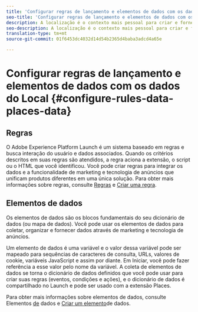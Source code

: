 ```yaml
---
title: 'Configurar regras de lançamento e elementos de dados com os dados do Local '
seo-title: 'Configurar regras de lançamento e elementos de dados com os dados do Local  '
description: A localização é o contexto mais pessoal para criar e fornecer experiências personalizadas. Os locais permitem aplicativos móveis com reconhecimento de localização do usuário em relação aos Pontos de interesse.
seo-description: A localização é o contexto mais pessoal para criar e fornecer experiências personalizadas. Os locais permitem que aplicativos móveis tenham reconhecimento de localização do usuário em relação aos Pontos de interesse (POI).
translation-type: tm+mt
source-git-commit: 01f6453dc4032d14d54b2365d4baba3adcd4a65e

---
```



# Configurar regras de lançamento e elementos de dados com os dados do Local {#configure-rules-data-places-data}

## Regras

O Adobe Experience Platform Launch é um sistema baseado em regras e busca interação do usuário e dados associados. Quando os critérios descritos em suas regras são atendidos, a regra aciona a extensão, o script ou o HTML que você identificou. Você pode criar regras para integrar os dados e a funcionalidade de marketing e tecnologia de anúncios que unificam produtos diferentes em uma única solução. Para obter mais informações sobre regras, consulte [Regras](https://docs.adobe.com/content/help/en/launch/using/reference/manage-resources/rules.html) e [Criar uma regra](https://docs.adobe.com/content/help/en/launch/using/reference/manage-resources/rules.html#create-a-rule).

## Elementos de dados

Os elementos de dados são os blocos fundamentais do seu dicionário de dados (ou mapa de dados). Você pode usar os elementos de dados para coletar, organizar e fornecer dados através de marketing e tecnologia de anúncios.

Um elemento de dados é uma variável e o valor dessa variável pode ser mapeado para sequências de caracteres de consulta, URLs, valores de cookie, variáveis JavaScript e assim por diante. Em Iniciar, você pode fazer referência a esse valor pelo nome da variável. A coleta de elementos de dados se torna o dicionário de dados definidos que você pode usar para criar suas regras (eventos, condições e ações), e o dicionário de dados é compartilhado no Launch e pode ser usado com a extensão Places.

Para obter mais informações sobre elementos de dados, consulte Elementos [de](https://docs.adobe.com/content/help/en/launch/using/reference/manage-resources/data-elements.html) dados e [Criar um elemento](https://docs.adobe.com/content/help/en/launch/using/reference/manage-resources/data-elements.html#create-a-data-element)de dados.
